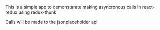 This is a simple app to demonstarate making asyncronous calls in react-redux using redux-thunk


Calls will be made to the jsonplaceholder api
